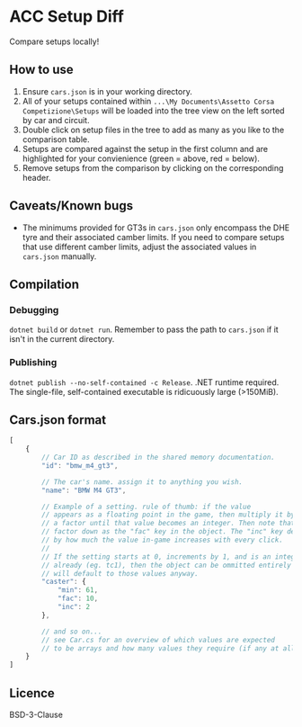 # ACC Setup Diff
Compare setups locally!

## How to use
1. Ensure `cars.json` is in your working directory.
2. All of your setups contained within `...\My Documents\Assetto Corsa Competizione\Setups` will be loaded into the tree view on the left sorted by car and circuit.
3. Double click on setup files in the tree to add as many as you like to the comparison table.
4. Setups are compared against the setup in the first column and are highlighted for your convienience (green = above, red = below).
5. Remove setups from the comparison by clicking on the corresponding header.

## Caveats/Known bugs
* The minimums provided for GT3s in `cars.json` only encompass the DHE tyre and their associated camber limits. If you need to compare setups that use different camber limits, adjust the associated values in `cars.json` manually.

## Compilation
### Debugging
`dotnet build` or `dotnet run`. Remember to pass the path to `cars.json` if it isn't in the current directory.

### Publishing
`dotnet publish --no-self-contained -c Release`. .NET runtime required. The single-file, self-contained executable is ridicuously large (>150MiB).

## Cars.json format
```javascript
[
	{
		// Car ID as described in the shared memory documentation.
		"id": "bmw_m4_gt3",

		// The car's name. assign it to anything you wish.
		"name": "BMW M4 GT3",

		// Example of a setting. rule of thumb: if the value
		// appears as a floating point in the game, then multiply it by
		// a factor until that value becomes an integer. Then note that
		// factor down as the "fac" key in the object. The "inc" key describes
		// by how much the value in-game increases with every click.
		//
		// If the setting starts at 0, increments by 1, and is an integer value
		// already (eg. tc1), then the object can be ommitted entirely as Setup.cs
		// will default to those values anyway.
		"caster": {
			"min": 61,
			"fac": 10,
			"inc": 2
		},

		// and so on...
		// see Car.cs for an overview of which values are expected
		// to be arrays and how many values they require (if any at all).
	}
]
```

## Licence
BSD-3-Clause
